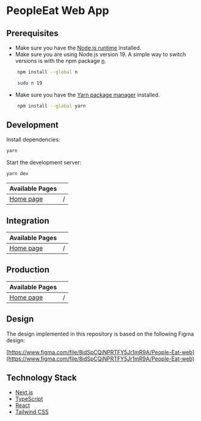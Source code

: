 # PeopleEat Web App

## Prerequisites

- Make sure you have the [Node.js runtime](https://nodejs.org) installed.
- Make sure you are using Node.js version 19. A simple way to switch versions is with the npm package [n](https://www.npmjs.com/package/n).

```bash
    npm install --global n
```

```bash
    sudo n 19
```

- Make sure you have the [Yarn package manager](https://yarnpkg.com) installed.

```bash
    npm install --global yarn
```

## Development

Install dependencies:

```bash
yarn
```

Start the development server:

```bash
yarn dev
```

| Available Pages ||
| --- | --- |
| [Home page](http://localhost:3000) | / |

## Integration

| Available Pages ||
| --- | --- |
| [Home page](https://integration-people-eat.cem-yilmaz.de) | / |

## Production

| Available Pages ||
| --- | --- |
| [Home page](https://people-eat.cem-yilmaz.de) | / |

## Design

The design implemented in this repository is based on the following Figma design:

[https://www.figma.com/file/8idSpCQiNPRTFY5Jr1mR9A/People-Eat-web](https://www.figma.com/file/8idSpCQiNPRTFY5Jr1mR9A/People-Eat-web)

## Technology Stack

- [Next.js](https://nextjs.org)
- [TypeScript](https://www.typescriptlang.org)
- [React](https://reactjs.org)
- [Tailwind CSS](https://tailwindcss.com)
